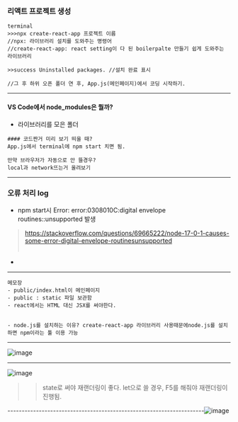### 리액트 프로젝트 생성
~~~
terminal
>>>npx create-react-app 프로젝트 이름
//npx: 라이브러리 설치를 도와주는 명령어
//create-react-app: react setting이 다 된 boilerpalte 만들기 쉽게 도와주는 라이브러리

>>success Uninstalled packages. //설치 완료 표시

//그 후 하위 오픈 폴더 연 후, App.js(메인페이지)에서 코딩 시작하기.
~~~

----------------------------------------------------------------------

#### VS Code에서 node_modules은 뭘까?
- 라이브러리를 모은 폴더
~~~
#### 코드짠거 미리 보기 띄울 때?
App.js에서 terminal에 npm start 치면 됨.

만약 브라우저가 자동으로 안 뜰경우?
local과 network뜨는거 올려보기
~~~

----------------------------------------------------------------------

### 오류 처리 log 
- npm start시 Error: error:0308010C:digital envelope routines::unsupported 발생
> https://stackoverflow.com/questions/69665222/node-17-0-1-causes-some-error-digital-envelope-routinesunsupported  <br/><br/>

- 



---------------------------------------------
~~~
메모장
- public/index.html이 메인페이지
- public : static 파일 보관함
- react에서는 HTML 대신 JSX를 써야한다.


- node.js를 설치하는 이유? create-react-app 라이브러리 사용때문에node.js를 설치하면 npm이라는 툴 이용 가능

~~~

---------------------------------------------------------------------
![image](https://user-images.githubusercontent.com/48751536/142716681-3b0afcee-0faa-47b1-888c-265758cce6fc.png)

---------------------------------------------------------------------

![image](https://user-images.githubusercontent.com/48751536/142716790-edfbb36a-9b50-48cd-9e17-e1641711f46e.png)

>> state로 써야 재랜더링이 좋다.
>> let으로 쓸 경우, F5를 해줘야 재랜더링이 진행됨.


---------------------------------------------------------------------![image](https://user-images.githubusercontent.com/48751536/142717778-dc9ed157-fbaa-495f-8efa-41de24ada8dd.png)

